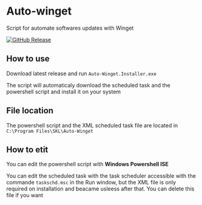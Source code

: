 # Auto-winget
Script for automate softwares updates with Winget

[![GitHub Release](https://img.shields.io/github/v/release/Sachanime/Auto-winget?logo=Github)](https://github.com/Sachanime/Auto-winget/releases)

## How to use

Download latest release and run `Auto-Winget.Installer.exe`

The script will automaticaly download the scheduled task and the powershell script and install it on your system

## File location

The powershell script and the XML scheduled task file are located in `C:\Program Files\SKL\Auto-Winget`

## How to etit

You can edit the powershell script with **Windows Powershell ISE**

You can edit the scheduled task with the task scheduler accessible with the commande `taskschd.msc` in the Run window, but the XML file is only required on installation and beacame usleess after that. You can delete this file if you want
